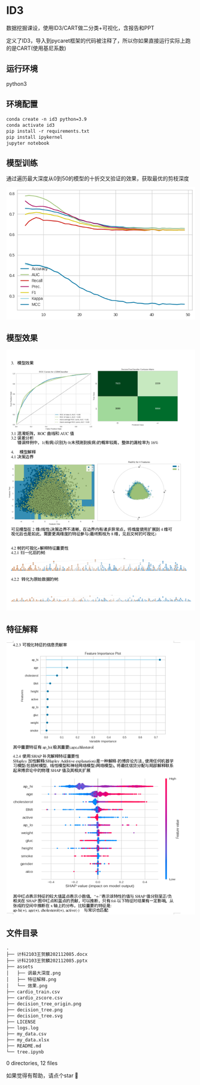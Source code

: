 # ID3
数据挖掘课设，使用ID3/CART做二分类+可视化，含报告和PPT

定义了ID3，导入到pycaret框架的代码被注释了，所以你如果直接运行实际上跑的是CART(使用基尼系数)

## 运行环境
python3

## 环境配置

```
conda create -n id3 python=3.9
conda activate id3
pip install -r requirements.txt
pip install ipykernel
jupyter notebook
```

## 模型训练
通过遍历最大深度从0到50的模型的十折交叉验证的效果，获取最优的剪枝深度

![image](assets/调最大深度.png)

## 模型效果

![image](assets/效果.png)

## 特征解释
![image](assets/特征解释.png)

## 文件目录
```
.
├── 计科2103王贺麟202112085.docx
├── 计科2103王贺麟202112085.pptx
├── assets
│   ├── 调最大深度.png
│   ├── 特征解释.png
│   └── 效果.png
├── cardio_train.csv
├── cardio_zscore.csv
├── decision_tree_origin.png
├── decision_tree.png
├── decision_tree.svg
├── LICENSE
├── logs.log
├── my_data.csv
├── my_data.xlsx
├── README.md
└── tree.ipynb
```
0 directories, 12 files

如果觉得有帮助，请点个star 🌟 